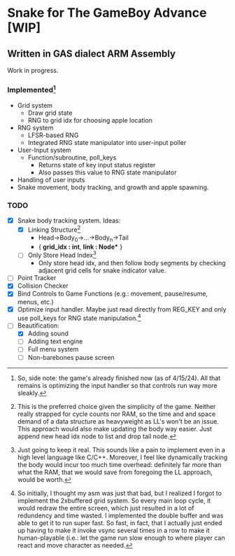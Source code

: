 # Snake for The GameBoy Advance [WIP]

## Written in GAS dialect ARM Assembly

Work in progress.

### Implemented[^sidenote]

- Grid system
    - Draw grid state
    - RNG to grid idx for choosing apple location
- RNG system
    - LFSR-based RNG
    - Integrated RNG state manipulator into user-input poller
- User-Input system
    - Function/subroutine, poll_keys
        - Returns state of key input status register
        - Also passes this value to RNG state manipulator
- Handling of user inputs
- Snake movement, body tracking, and growth and apple spawning.

[^sidenote]: So, side note: the game's already finished now (as of 4/15/24).
    All that remains is optimizing the input handler so that controls run way more sleakly.


### TODO

- [x] Snake body tracking system. Ideas:
    - [x] Linking Structure[^1]
        - Head->Body<sub>0</sub>->...->Body<sub>n</sub>->Tail
        - { <b>grid_idx : int</b>, <b>link : Node*</b> }
    - [ ] Only Store Head Index[^2]
        - Only store head idx, and then follow body segments by 
          checking adjacent grid cells for snake indicator value.
- [ ] Point Tracker
- [x] Collision Checker
- [x] Bind Controls to Game Functions (e.g.: movement, pause/resume, menus, etc.)
- [x] Optimize input handler. Maybe just read directly from REG_KEY and only use poll_keys for RNG
   state manipulation.[^3]
- [ ] Beautification:
    - [x] Adding sound
    - [ ] Adding text engine
    - [ ] Full menu system
    - [ ] Non-barebones pause screen

[^1]: This is the preferred choice given the simplicity of the game.
    Neither really strapped for cycle counts nor RAM, so the time and
    and space demand of a data structure as heavyweight as LL's 
    won't be an issue. This approach would also make updating the body
    way easier. Just append new head idx node to list and drop tail node.

[^2]: Just going to keep it real. This sounds like a pain to implement even
    in a high level language like C/C++. Moreover, I feel like dynamically 
    tracking the body would incur too much time overhead: definitely far 
    more than what the RAM, that we would save from foregoing the LL approach,
    would be worth.

[^3]: So initially, I thought my asm was just that bad, but I realized I forgot to implement the 2xbuffered
    grid system. So every main loop cycle, it would redraw the entire screen, which just resulted in a lot of
    redundency and time wasted. I implemented the double buffer and was able to get it to run super fast.
    So fast, in fact, that I actually just ended up having to make it invoke vsync several times in a row to make it
    human-playable (i.e.: let the game run slow enough to where player can react and move character as needed.
